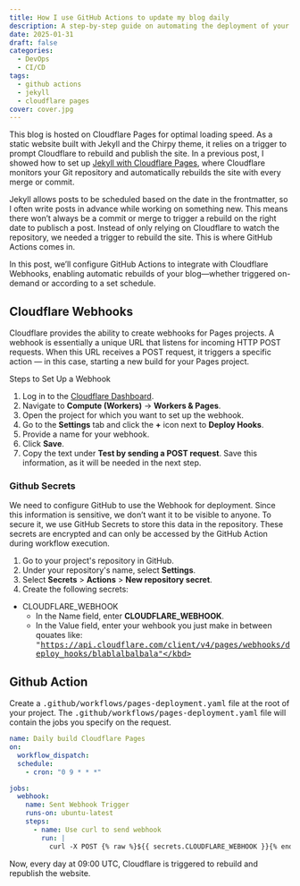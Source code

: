 ```yaml
---
title: How I use GitHub Actions to update my blog daily
description: A step-by-step guide on automating the deployment of your blog using GitHub Actions for continuous publishing.
date: 2025-01-31
draft: false
categories:
  - DevOps
  - CI/CD
tags:
  - github actions
  - jekyll
  - cloudflare pages
cover: cover.jpg
---
```


This blog is hosted on Cloudflare Pages for optimal loading speed. As a static website built with Jekyll and the Chirpy theme, it relies on a trigger to prompt Cloudflare to rebuild and publish the site. In a previous post, I showed how to set up [Jekyll with Cloudflare Pages](../jekyll-chirpy-cloudflare-pages), where Cloudflare monitors your Git repository and automatically rebuilds the site with every merge or commit.

Jekyll allows posts to be scheduled based on the date in the frontmatter, so I often write posts in advance while working on something new. This means there won’t always be a commit or merge to trigger a rebuild on the right date to publisch a post. Instead of only relying on Cloudflare to watch the repository, we needed a trigger to rebuild the site. This is where GitHub Actions comes in.

In this post, we’ll configure GitHub Actions to integrate with Cloudflare Webhooks, enabling automatic rebuilds of your blog—whether triggered on-demand or according to a set schedule.

## Cloudflare Webhooks 

Cloudflare provides the ability to create webhooks for Pages projects. A webhook is essentially a unique URL that listens for incoming HTTP POST requests. When this URL receives a POST request, it triggers a specific action — in this case, starting a new build for your Pages project.

Steps to Set Up a Webhook
1. Log in to the [Cloudflare Dashboard](https://dash.cloudflare.com/).
2. Navigate to **Compute (Workers)** → **Workers & Pages**.
3. Open the project for which you want to set up the webhook.
4. Go to the **Settings** tab and click the **+** icon next to **Deploy Hooks**.
5. Provide a name for your webhook.
6. Click **Save**.
7. Copy the text under **Test by sending a POST request**. Save this information, as it will be needed in the next step.

### Github Secrets
We need to configure GitHub to use the Webhook for deployment. Since this information is sensitive, we don’t want it to be visible to anyone. To secure it, we use GitHub Secrets to store this data in the repository. These secrets are encrypted and can only be accessed by the GitHub Action during workflow execution.

1. Go to your project's repository in GitHub.
2. Under your repository's name, select **Settings**.
3. Select **Secrets** > **Actions** > **New repository secret**.
4. Create the following secrets:
- CLOUDFLARE_WEBHOOK
  - In the Name field, enter **CLOUDFLARE_WEBHOOK**.
  - In the Value field, enter your wehbook you just make in between qouates like: <kbd>"https://api.cloudflare.com/client/v4/pages/webhooks/deploy_hooks/blablalbalbala"</kbd>


## Github Action

Create a <kbd>.github/workflows/pages-deployment.yaml</kbd> file at the root of your project. The <kbd>.github/workflows/pages-deployment.yaml</kbd> file will contain the jobs you specify on the request.

```yaml
name: Daily build Cloudflare Pages
on:
  workflow_dispatch:
  schedule:
    - cron: "0 9 * * *"

jobs:
  webhook:
    name: Sent Webhook Trigger
    runs-on: ubuntu-latest
    steps:
      - name: Use curl to send webhook
        run: |
          curl -X POST {% raw %}${{ secrets.CLOUDFLARE_WEBHOOK }}{% endraw %}
```

Now, every day at 09:00 UTC, Cloudflare is triggered to rebuild and republish the website.
